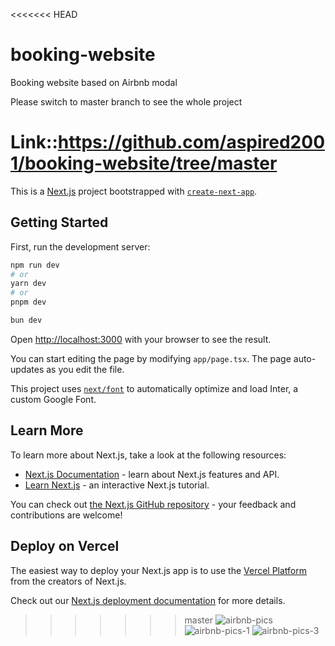 <<<<<<< HEAD
# booking-website
Booking website based on Airbnb modal


Please switch to master branch  to see the whole project

Link::https://github.com/aspired2001/booking-website/tree/master
=======
This is a [Next.js](https://nextjs.org/) project bootstrapped with [`create-next-app`](https://github.com/vercel/next.js/tree/canary/packages/create-next-app).

## Getting Started

First, run the development server:

```bash
npm run dev
# or
yarn dev
# or
pnpm dev

bun dev
```

Open [http://localhost:3000](http://localhost:3000) with your browser to see the result.

You can start editing the page by modifying `app/page.tsx`. The page auto-updates as you edit the file.

This project uses [`next/font`](https://nextjs.org/docs/basic-features/font-optimization) to automatically optimize and load Inter, a custom Google Font.

## Learn More

To learn more about Next.js, take a look at the following resources:

- [Next.js Documentation](https://nextjs.org/docs) - learn about Next.js features and API.
- [Learn Next.js](https://nextjs.org/learn) - an interactive Next.js tutorial.

You can check out [the Next.js GitHub repository](https://github.com/vercel/next.js/) - your feedback and contributions are welcome!

## Deploy on Vercel

The easiest way to deploy your Next.js app is to use the [Vercel Platform](https://vercel.com/new?utm_medium=default-template&filter=next.js&utm_source=create-next-app&utm_campaign=create-next-app-readme) from the creators of Next.js.

Check out our [Next.js deployment documentation](https://nextjs.org/docs/deployment) for more details.
>>>>>>> master
![airbnb-pics](https://github.com/aspired2001/Booking-web-app/assets/100749624/46921f10-2176-4197-8e60-a25bdce99c12)
![airbnb-pics-1](https://github.com/aspired2001/Booking-web-app/assets/100749624/ab770c15-09f4-4b48-9ba7-99f10f54c408)
![airbnb-pics-3](https://github.com/aspired2001/Booking-web-app/assets/100749624/422dc473-7bc3-4478-8971-910e1ba32612)
